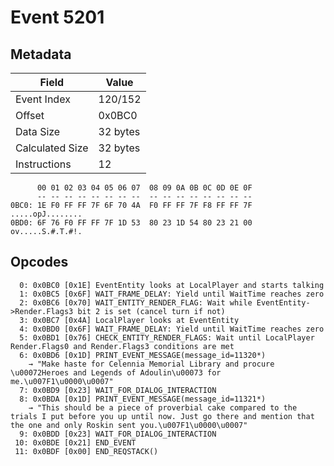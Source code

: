 # Event 5201

## Metadata

| Field           | Value    |
|-----------------|----------|
| Event Index     | 120/152  |
| Offset          | 0x0BC0   |
| Data Size       | 32 bytes |
| Calculated Size | 32 bytes |
| Instructions    | 12       |

```
      00 01 02 03 04 05 06 07  08 09 0A 0B 0C 0D 0E 0F
      -- -- -- -- -- -- -- --  -- -- -- -- -- -- -- --
0BC0: 1E F0 FF FF 7F 6F 70 4A  F0 FF FF 7F F8 FF FF 7F  .....opJ........
0BD0: 6F 76 F0 FF FF 7F 1D 53  80 23 1D 54 80 23 21 00  ov.....S.#.T.#!.
```

## Opcodes

```
  0: 0x0BC0 [0x1E] EventEntity looks at LocalPlayer and starts talking
  1: 0x0BC5 [0x6F] WAIT_FRAME_DELAY: Yield until WaitTime reaches zero
  2: 0x0BC6 [0x70] WAIT_ENTITY_RENDER_FLAG: Wait while EventEntity->Render.Flags3 bit 2 is set (cancel turn if not)
  3: 0x0BC7 [0x4A] LocalPlayer looks at EventEntity
  4: 0x0BD0 [0x6F] WAIT_FRAME_DELAY: Yield until WaitTime reaches zero
  5: 0x0BD1 [0x76] CHECK_ENTITY_RENDER_FLAGS: Wait until LocalPlayer Render.Flags0 and Render.Flags3 conditions are met
  6: 0x0BD6 [0x1D] PRINT_EVENT_MESSAGE(message_id=11320*)
    → "Make haste for Celennia Memorial Library and procure \u00072Heroes and Legends of Adoulin\u00073 for me.\u007F1\u0000\u0007"
  7: 0x0BD9 [0x23] WAIT_FOR_DIALOG_INTERACTION
  8: 0x0BDA [0x1D] PRINT_EVENT_MESSAGE(message_id=11321*)
    → "This should be a piece of proverbial cake compared to the trials I put before you up until now. Just go there and mention that the one and only Roskin sent you.\u007F1\u0000\u0007"
  9: 0x0BDD [0x23] WAIT_FOR_DIALOG_INTERACTION
 10: 0x0BDE [0x21] END_EVENT
 11: 0x0BDF [0x00] END_REQSTACK()
```

